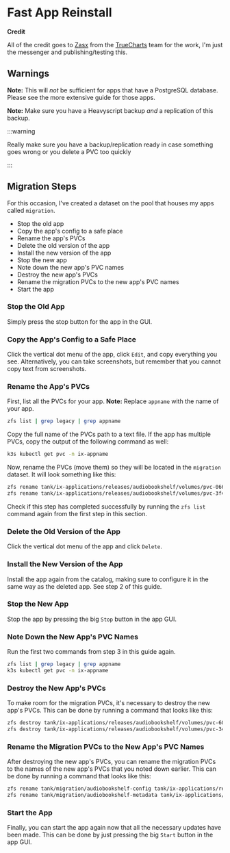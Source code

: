 # Fast App Reinstall

**Credit**

All of the credit goes to [Zasx](https://github.com/ZasX) from the [TrueCharts](https://www.truecharts.org) team for the work, I'm just the messenger and publishing/testing this.

## Warnings

**Note:** This will *not* be sufficient for apps that have a PostgreSQL database. Please see the more extensive guide for those apps.

**Note:** Make sure you have a Heavyscript backup *and* a replication of this backup.

:::warning

Really make sure you have a backup/replication ready in case something goes wrong or you delete a PVC too quickly

:::

## Migration Steps

For this occasion, I've created a dataset on the pool that houses my apps called `migration`.

* Stop the old app
* Copy the app's config to a safe place
* Rename the app's PVCs
* Delete the old version of the app
* Install the new version of the app
* Stop the new app
* Note down the new app's PVC names
* Destroy the new app's PVCs
* Rename the migration PVCs to the new app's PVC names
* Start the app

### Stop the Old App

Simply press the stop button for the app in the GUI.

### Copy the App's Config to a Safe Place

Click the vertical dot menu of the app, click `Edit`, and copy everything you see.
Alternatively, you can take screenshots, but remember that you cannot copy text from screenshots.

### Rename the App's PVCs

First, list all the PVCs for your app.
**Note:** Replace `appname` with the name of your app.

```bash
zfs list | grep legacy | grep appname
```

Copy the full name of the PVCs path to a text file.
If the app has multiple PVCs, copy the output of the following command as well:

```bash
k3s kubectl get pvc -n ix-appname
```

Now, rename the PVCs (move them) so they will be located in the `migration` dataset.
It will look something like this:

```bash
zfs rename tank/ix-applications/releases/audiobookshelf/volumes/pvc-066d3cc1-0b21-4751-96f5-4d7b78deb8a4 tank/migration/audiobookshelf-config
zfs rename tank/ix-applications/releases/audiobookshelf/volumes/pvc-3f4b7691-a13d-4d14-b9e3-9fbc30f8cbd0 tank/migration/audiobookshelf-metadata
```

Check if this step has completed successfully by running the `zfs list` command again from the first step in this section.

### Delete the Old Version of the App

Click the vertical dot menu of the app and click `Delete`.

### Install the New Version of the App

Install the app again from the catalog, making sure to configure it in the same way as the deleted app.
See step 2 of this guide.

### Stop the New App

Stop the app by pressing the big `Stop` button in the app GUI.

### Note Down the New App's PVC Names

Run the first two commands from step 3 in this guide again.

```bash
zfs list | grep legacy | grep appname
k3s kubectl get pvc -n ix-appname
```

### Destroy the New App's PVCs

To make room for the migration PVCs, it's necessary to destroy the new app's PVCs.
This can be done by running a command that looks like this:

```bash
zfs destroy tank/ix-applications/releases/audiobookshelf/volumes/pvc-60df4239-be4f-4f8c-9ba0-df1028d83e24
zfs destroy tank/ix-applications/releases/audiobookshelf/volumes/pvc-34534249-ab4f-4f8d-12a0-cf4548d83678
```

### Rename the Migration PVCs to the New App's PVC Names

After destroying the new app's PVCs, you can rename the migration PVCs to the names of the new app's PVCs that you noted down earlier.
This can be done by running a command that looks like this:

```bash
zfs rename tank/migration/audiobookshelf-config tank/ix-applications/releases/audiobookshelf/volumes/pvc-60df4239-be4f-4f8c-9ba0-df1028d83e24
zfs rename tank/migration/audiobookshelf-metadata tank/ix-applications/releases/audiobookshelf/volumes/pvc-34534249-ab4f-4f8d-12a0-cf4548d83678
```

### Start the App

Finally, you can start the app again now that all the necessary updates have been made.
This can be done by just pressing the big `Start` button in the app GUI.
